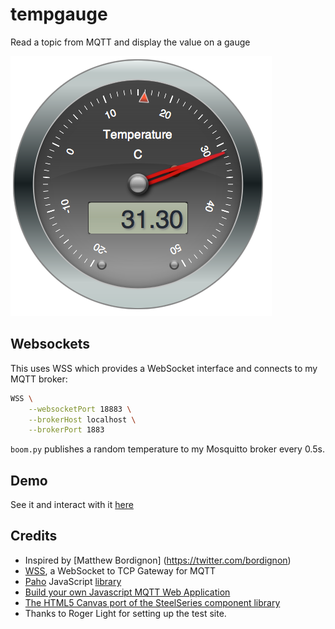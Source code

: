 # tempgauge

Read a topic from MQTT and display the value on a gauge

![Screenshot](screenshot.png)

## Websockets

This uses WSS which provides a WebSocket interface and connects to my MQTT broker:

```bash
WSS \
	--websocketPort 18883 \
	--brokerHost localhost \
	--brokerPort 1883
```

`boom.py` publishes a random temperature to my Mosquitto broker every 0.5s.

## Demo

See it and interact with it [here](http://test.mosquitto.org/gauge/)


## Credits

* Inspired by [Matthew Bordignon] (https://twitter.com/bordignon)
* [WSS](https://github.com/stylpen/WSS/tree/mqtt), a WebSocket to TCP Gateway for MQTT
* [Paho](http://www.eclipse.org/paho/) JavaScript [library](http://git.eclipse.org/c/paho/org.eclipse.paho.mqtt.javascript.git/)
* [Build your own Javascript MQTT Web Application](http://www.hivemq.com/build-javascript-mqtt-web-application/)
* [The HTML5 Canvas port of the SteelSeries component library](https://github.com/HanSolo/SteelSeries-Canvas)
* Thanks to Roger Light for setting up the test site.
